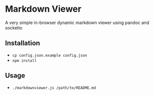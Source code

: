 # Markdown Viewer
A very simple in-browser dynamic markdown viewer using pandoc and socketio

## Installation
- `cp config.json.example config.json`
- `npm install`

## Usage
- `./markdownviewer.js /path/to/README.md`
